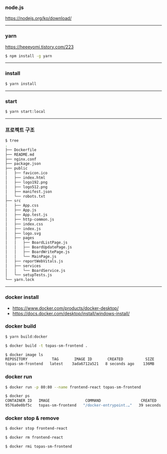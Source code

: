 ### node.js

https://nodejs.org/ko/download/

---

### yarn

https://heeeyomi.tistory.com/223

```bash
$ npm install -g yarn
```

---

### install

```bash
$ yarn install
```

---

### start

```bash
$ yarn start:local
```

---

### 프로젝트 구조

```bash
$ tree
.
├── Dockerfile
├── README.md
├── nginx.conf
├── package.json
├── public
│   ├── favicon.ico
│   ├── index.html
│   ├── logo192.png
│   ├── logo512.png
│   ├── manifest.json
│   └── robots.txt
├── src
│   ├── App.css
│   ├── App.js
│   ├── App.test.js
│   ├── http-common.js
│   ├── index.css
│   ├── index.js
│   ├── logo.svg
│   ├── pages
│   │   ├── BoardListPage.js
│   │   ├── BoardUpdatePage.js
│   │   ├── BoardWritePage.js
│   │   └── MainPage.js
│   ├── reportWebVitals.js
│   ├── services
│   │   └── BoardService.js
│   └── setupTests.js
└── yarn.lock
```

---

### docker install

- https://www.docker.com/products/docker-desktop/
- https://docs.docker.com/desktop/install/windows-install/

### docker build

```bash
$ yarn build:docker
```

```bash
$ docker build -t topas-sm-frontend .
```

```bash
$ docker image ls
REPOSITORY           TAG       IMAGE ID       CREATED          SIZE
topas-sm-frontend   latest    3ada6712a521   8 seconds ago    136MB
```

### docker run

```bash
$ docker run -p 80:80 --name frontend-react topas-sm-frontend
```

```bash
$ docker ps
CONTAINER ID   IMAGE                COMMAND                  CREATED          STATUS          PORTS                      NAMES
9576a0e0bf5c   topas-sm-frontend   "/docker-entrypoint.…"   39 seconds ago   Up 37 seconds   0.0.0.0:80->80/tcp         frontend-react
```

### docker stop & remove

```bash
$ docker stop frontend-react
```

```bash
$ docker rm frontend-react
```

```bash
$ docker rmi topas-sm-frontend
```
